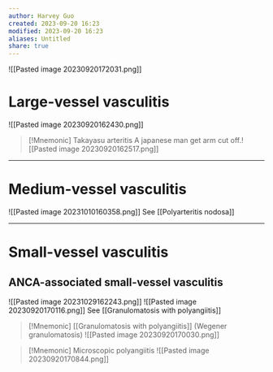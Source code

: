 ```yaml
---
author: Harvey Guo
created: 2023-09-20 16:23
modified: 2023-09-20 16:23
aliases: Untitled
share: true
---
```

![[Pasted image 20230920172031.png]]
# Large-vessel vasculitis
![[Pasted image 20230920162430.png]]
>[!Mnemonic] Takayasu arteritis
>A japanese man get arm cut off.![[Pasted image 20230920162517.png]]


---
# Medium-vessel vasculitis
![[Pasted image 20231010160358.png]]
See [[Polyarteritis nodosa]]

---
# Small-vessel vasculitis
## ANCA-associated small-vessel vasculitis
![[Pasted image 20231029162243.png]]
![[Pasted image 20230920170116.png]]
See [[Granulomatosis with polyangiitis]]
>[!Mnemonic] [[Granulomatosis with polyangiitis]] (Wegener granulomatosis)
>![[Pasted image 20230920170030.png]]

>[!Mnemonic] Microscopic polyangiitis
>![[Pasted image 20230920170844.png]]